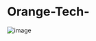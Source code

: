 # Orange-Tech-
![image](https://user-images.githubusercontent.com/97680820/201526596-d71ccc06-aaab-4545-86cb-e801e4c4d6e4.png)
